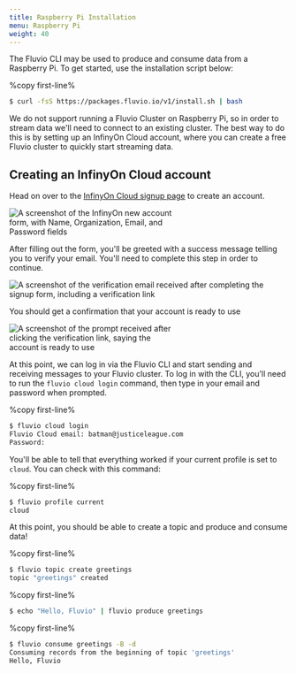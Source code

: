 ```yaml
---
title: Raspberry Pi Installation
menu: Raspberry Pi
weight: 40
---
```


The Fluvio CLI may be used to produce and consume data from a Raspberry Pi.
To get started, use the installation script below:

%copy first-line%
```bash
$ curl -fsS https://packages.fluvio.io/v1/install.sh | bash
```

We do not support running a Fluvio Cluster on Raspberry Pi, so in order
to stream data we'll need to connect to an existing cluster. The best way
to do this is by setting up an InfinyOn Cloud account, where you can
create a free Fluvio cluster to quickly start streaming data.

## Creating an InfinyOn Cloud account

Head on over to the <a href="https://infinyon.cloud" target="_blank">InfinyOn Cloud signup page</a> to create an account.

<img src="../images/cloud-signup.jpg"
alt="A screenshot of the InfinyOn new account form, with Name, Organization, Email, and Password fields"
style="justify: center; max-width: 300px" />

After filling out the form, you'll be greeted with a success message telling you to verify your email. You'll need to complete this step in order to continue.

<img src="../images/cloud-verification.jpg"
alt="A screenshot of the verification email received after completing the signup form, including a verification link"
style="justify: center; max-width: 500px" />

You should get a confirmation that your account is ready to use

<img src="../images/cloud-confirmation.jpg"
alt="A screenshot of the prompt received after clicking the verification link, saying the account is ready to use"
style="justify: center; max-width: 300px" />

At this point, we can log in via the Fluvio CLI and start sending and receiving messages to your Fluvio cluster. To log in with the CLI, you'll need to run the `fluvio cloud login` command, then type in your email and password when prompted.

%copy first-line%
```bash
$ fluvio cloud login
Fluvio Cloud email: batman@justiceleague.com
Password:
```

You'll be able to tell that everything worked if your current profile is set to `cloud`. You can check with this command:

%copy first-line%
```bash
$ fluvio profile current
cloud
```

At this point, you should be able to create a topic and produce and consume data!

%copy first-line%
```bash
$ fluvio topic create greetings
topic "greetings" created
```

%copy first-line%
```bash
$ echo "Hello, Fluvio" | fluvio produce greetings
```

%copy first-line%
```bash
$ fluvio consume greetings -B -d
Consuming records from the beginning of topic 'greetings'
Hello, Fluvio
```
